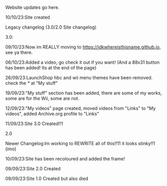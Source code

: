 Website updates go here.

10/10/23:Site created

Legacy changelog (3.0/2.0 Site changelog)

3.0:

09/10/23:Now im REALLY moving to https://idkwhereisthisname.github.io, see ya there.

06/10/23:Added a video, go check it out if you want! (And a 88x31 button has been added! Its at the end of the page)

26/09/23:LaunchShop hbc and wii menu themes have been removed. check the _*_ at "My stuff"

19/09/23:"My stuff" section has been added, there are some of my works, some are for the Wii, some are not.

12/09/23:"My videos" page created, moved videos from "Links" to "My videos", added Archive.org profile to "Links"

11/09/23:Site 3.0 Created!!1

2.0

Newer Changelog:Im working to REWRITE all of this!!11 it looks stinky!!1 (imo)

10/09/23:Site has been recoloured and added the frame!

09/09/23:Site 2.0 Created

09/09/23:Site 1.0 Created but also died
